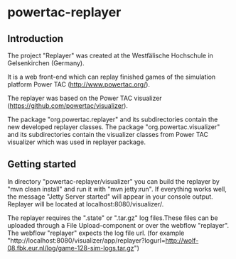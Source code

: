# powertac-replayer

## Introduction

The project "Replayer" was created at the Westfälische Hochschule in Gelsenkirchen (Germany).

It is a web front-end which can replay finished games of the simulation platform Power TAC (http://www.powertac.org/).

The replayer was based on the Power TAC visualizer (https://github.com/powertac/visualizer).

The package "org.powertac.replayer" and its subdirectories contain the new developed replayer classes.
The package "org.powertac.visualizer" and its subdirectories contain the visualizer classes from Power TAC visualizer which was used in replayer package.

## Getting started

In directory "powertac-replayer/visualizer" you can build the replayer by "mvn clean install" and run it with "mvn jetty:run". 
If everything works well, the message "Jetty Server started" will appear in your console output. 
Replayer will be located at localhost:8080/visualizer/.

The replayer requires the ".state" or ".tar.gz" log files.These files can be uploaded through a File Upload-component or over the 
webflow "replayer". The webflow "replayer" expects the log file url. 
(for example "http://localhost:8080/visualizer/app/replayer?logurl=http://wolf-08.fbk.eur.nl/log/game-128-sim-logs.tar.gz")
